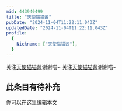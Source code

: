 ```yaml
---
mid: 443940499
title: "天使猫猫酱"
pubDate: "2024-11-04T11:22:11.043Z"
updatedDate: "2024-11-04T11:22:11.043Z"
profile:
  {
    Nickname: ["天使猫猫酱"],
  }
---
```


关注[天使猫猫酱](https://space.bilibili.com/443940499)谢谢喵~ 关注[天使猫猫酱](https://space.bilibili.com/443940499)谢谢喵~

## 此条目有待补充
你可以在[这里](https://github.com/Yuhanawa/VTuber.ICU-Content/edit/master/v/天使猫猫酱/index.md)编辑本文
